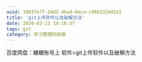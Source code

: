 ```yaml
---
uuid: 10837e7f-24d2-4bad-8eca-c96b132dd2a1
title: 'git上传软件以及破解方法'
date: 2020-03-21 19:16:57
tags: git
category: 学习整理的前端
---
```

百度网盘：糖糖账号上  软件>git上传软件以及破解方法
<!-- more -->